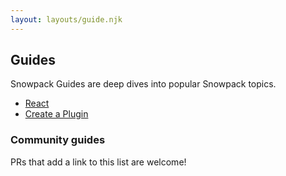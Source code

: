 ```yaml
---
layout: layouts/guide.njk
---
```


## Guides

Snowpack Guides are deep dives into popular Snowpack topics.

- [React](/guides/react)
- [Create a Plugin](/guides/plugins)

### Community guides

PRs that add a link to this list are welcome!
